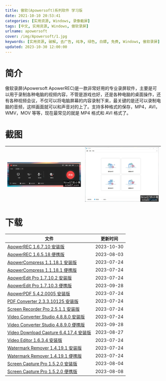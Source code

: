 ```yaml
---
title: 傲软(Apowersoft)系列软件 学习版
date: 2021-10-10 20:53:41
categories: [实用资源, Windows, 录像截屏]
tags: [中文, 实用资源, Windows, 傲软录屏]
urlname: apowersoft
cover: /img/Apowersoft/1.jpg
keywords: [实用资源, 破解, 去广告, 纯净, 绿色, 白嫖, 免费, Windows, 傲软录屏]
updated: 2023-10-30 12:00:00
---
```


# 简介

傲软录屏(Apowersoft ApowerREC)是一款非常好用的专业录屏软件，主要是可以用于录制各种电脑的视频内容，不管是游戏也好，还是各种电脑的桌面操作，还有各种视频会议，不仅可以将电脑屏幕的内容录制下来，最关键的是还可以录制电脑的音频，这样画面就可以和声音对的上了。支持多种格式的保存，MP4，AVI，WMV，MOV 等等，现在最常见的就是 MP4 格式和 AVI 格式了。

# 截图

| ![](/img/Apowersoft/3.jpg) | ![](/img/Apowersoft/4.jpg) |
| :------------------------: | :------------------------: |

# 下载

| 文件                                                                                                                           | 更新时间   |
| ------------------------------------------------------------------------------------------------------------------------------ | ---------- |
| [ApowerREC 1.6.7.10 安装版](/download/index.html?f=ApowerREC-1.6.7.10.zip)                                                     | 2023-10-30 |
| [ApowerREC 1.6.5.18 便携版](/download/index.html?f=ApowerREC-1.6.5.18-Portable.zip)                                            | 2023-08-03 |
| [ApowerCompress 1.1.18.1 安装版](/download/index.html?f=Apowersoft-ApowerCompress-1.1.18.1.zip)                                | 2023-07-24 |
| [ApowerCompress 1.1.18.1 便携版](/download/index.html?f=Apowersoft-ApowerCompress-1.1.18.1-Portable.zip)                       | 2023-07-24 |
| [ApowerEdit Pro 1.7.10.2 安装版](/download/index.html?f=Apowersoft-ApowerEdit-Pro-1.7.10.2.zip)                                | 2023-07-24 |
| [ApowerEdit Pro 1.7.10.3 便携版](/download/index.html?f=Apowersoft-Apoweredit-1.7.10.3-Portable.zip)                           | 2023-09-28 |
| [ApowerPDF 5.4.2.0005 安装版](/download/index.html?f=Apowersoft-ApowerPDF-5.4.2.0005.zip)                                      | 2023-07-24 |
| [PDF Converter 2.3.3.10125 安装版](/download/index.html?f=Apowersoft-PDF-Converter-2.3.3.10125.zip)                            | 2023-07-24 |
| [Screen Recorder Pro 2.5.1.1 安装版](/download/index.html?f=Apowersoft-Screen-Recorder-Pro-2.5.1.1.zip)                        | 2023-07-24 |
| [Video Converter Studio 4.8.8.0 安装版](/download/index.html?f=Apowersoft-Video-Converter-Studio-4.8.8.0.zip)                  | 2023-07-24 |
| [Video Converter Studio 4.8.9.0 便携版](/download/index.html?f=Apowersoft-Video-Converter-Studio-4.8.9.0-Portable.zip)         | 2023-09-28 |
| [Video Download Capture 6.4.17.4 安装版](/download/index.html?f=Apowersoft-Video-Download-Capture-6.4.17.4-Build-08152023.zip) | 2023-08-27 |
| [Video Editor 1.6.3.4 安装版](/download/index.html?f=Apowersoft-Video-Editor-1.6.3.4.zip)                                      | 2023-07-24 |
| [Watermark Remover 1.4.19.1 安装版](/download/index.html?f=Apowersoft-Watermark-Remover-1.4.19.1.zip)                          | 2023-07-24 |
| [Watermark Remover 1.4.19.1 便携版](/download/index.html?f=Apowersoft-Watermark-Remover-1.4.19.1-Portable.zip)                 | 2023-07-24 |
| [Screen Capture Pro 1.5.2.0 安装版](/download/index.html?f=Apowersoft-Screen-Capture-Pro-1.5.2.0.zip)                          | 2023-08-04 |
| [Screen Capture Pro 1.5.2.0 便携版](/download/index.html?f=Apowersoft-Screen-Capture-1.5.2.0-Portable.zip)                     | 2023-08-08 |
